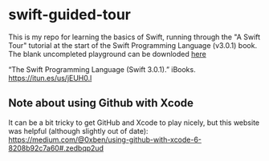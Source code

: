 # swift-guided-tour

This is my repo for learning the basics of Swift, running through the "A Swift Tour" tutorial at the start of the Swift Programming Language (v3.0.1) book. The blank uncompleted playground can be downloded [here](https://developer.apple.com/go/?id=swift-tour)

“The Swift Programming Language (Swift 3.0.1).” iBooks. https://itun.es/us/jEUH0.l

## Note about using Github with Xcode
It can be a bit tricky to get GitHub and Xcode to play nicely, but this website was helpful (although slightly out of date):  
https://medium.com/@0xben/using-github-with-xcode-6-8208b92c7a60#.zedbqp2ud
